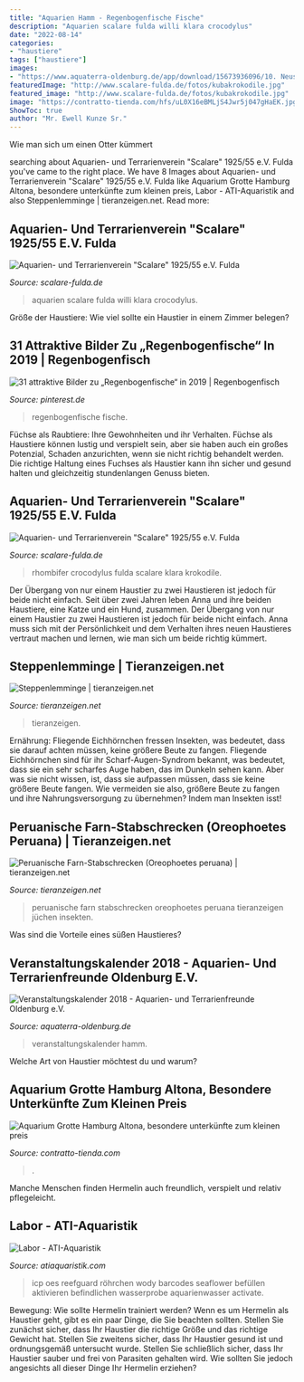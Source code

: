 ```yaml
---
title: "Aquarien Hamm - Regenbogenfische Fische"
description: "Aquarien scalare fulda willi klara crocodylus"
date: "2022-08-14"
categories:
- "haustiere"
tags: ["haustiere"]
images:
- "https://www.aquaterra-oldenburg.de/app/download/15673936096/10. Neusser Killifischtag.jpg?t=1517928279"
featuredImage: "http://www.scalare-fulda.de/fotos/kubakrokodile.jpg"
featured_image: "http://www.scalare-fulda.de/fotos/kubakrokodile.jpg"
image: "https://contratto-tienda.com/hfs/uL0X16eBMLjS4Jwr5j047gHaEK.jpg"
ShowToc: true
author: "Mr. Ewell Kunze Sr."
---
```



Wie man sich um einen Otter kümmert

	

		
searching about Aquarien- und Terrarienverein &quot;Scalare&quot; 1925/55 e.V. Fulda you've came to the right place. We have 8 Images about Aquarien- und Terrarienverein &quot;Scalare&quot; 1925/55 e.V. Fulda like Aquarium Grotte Hamburg Altona, besondere unterkünfte zum kleinen preis, Labor - ATI-Aquaristik and also Steppenlemminge | tieranzeigen.net. Read more:
		
    
## Aquarien- Und Terrarienverein &quot;Scalare&quot; 1925/55 E.V. Fulda

<img loading=lazy src="http://www.scalare-fulda.de/fotos/kubakrokodile.jpg" onerror="this.onerror=null;this.src='https://tse1.mm.bing.net/th?id=OIP.zUEXWrxbU6NubbhFImPU9wAAAA&amp;pid=15.1';" alt="Aquarien- und Terrarienverein &quot;Scalare&quot; 1925/55 e.V. Fulda">

_Source: scalare-fulda.de_

>aquarien scalare fulda willi klara crocodylus. 

	

Größe der Haustiere: Wie viel sollte ein Haustier in einem Zimmer belegen?

    
## 31 Attraktive Bilder Zu „Regenbogenfische“ In 2019 | Regenbogenfisch

<img loading=lazy src="https://i.pinimg.com/474x/01/53/40/015340c537126145892e5904d4c7f454--bulgaria-goby-fish.jpg" onerror="this.onerror=null;this.src='https://tse3.mm.bing.net/th?id=OIP.ow3SI6s8CaJPYaReQitb7wAAAA&amp;pid=15.1';" alt="31 attraktive Bilder zu „Regenbogenfische“ in 2019 | Regenbogenfisch">

_Source: pinterest.de_

>regenbogenfische fische. 

	

Füchse als Raubtiere: Ihre Gewohnheiten und ihr Verhalten.
Füchse als Haustiere können lustig und verspielt sein, aber sie haben auch ein großes Potenzial, Schaden anzurichten, wenn sie nicht richtig behandelt werden. Die richtige Haltung eines Fuchses als Haustier kann ihn sicher und gesund halten und gleichzeitig stundenlangen Genuss bieten.

    
## Aquarien- Und Terrarienverein &quot;Scalare&quot; 1925/55 E.V. Fulda

<img loading=lazy src="http://www.scalare-fulda.de/fotos/kubakrokodil_15.jpg" onerror="this.onerror=null;this.src='https://tse2.mm.bing.net/th?id=OIP.ZXbgCj05fyluQUWHP3I_RAHaE8&amp;pid=15.1';" alt="Aquarien- und Terrarienverein &quot;Scalare&quot; 1925/55 e.V. Fulda">

_Source: scalare-fulda.de_

>rhombifer crocodylus fulda scalare klara krokodile. 

	

Der Übergang von nur einem Haustier zu zwei Haustieren ist jedoch für beide nicht einfach.
Seit über zwei Jahren leben Anna und ihre beiden Haustiere, eine Katze und ein Hund, zusammen. Der Übergang von nur einem Haustier zu zwei Haustieren ist jedoch für beide nicht einfach. Anna muss sich mit der Persönlichkeit und dem Verhalten ihres neuen Haustieres vertraut machen und lernen, wie man sich um beide richtig kümmert.

    
## Steppenlemminge | Tieranzeigen.net

<img loading=lazy src="https://www.tieranzeigen.net/export/NVzznZv1Rscf.jpg" onerror="this.onerror=null;this.src='https://tse2.mm.bing.net/th?id=OIP.2ddTdNDiB-dixiabgMFhRgHaFj&amp;pid=15.1';" alt="Steppenlemminge | tieranzeigen.net">

_Source: tieranzeigen.net_

>tieranzeigen. 

	

Ernährung: Fliegende Eichhörnchen fressen Insekten, was bedeutet, dass sie darauf achten müssen, keine größere Beute zu fangen.
Fliegende Eichhörnchen sind für ihr Scharf-Augen-Syndrom bekannt, was bedeutet, dass sie ein sehr scharfes Auge haben, das im Dunkeln sehen kann. Aber was sie nicht wissen, ist, dass sie aufpassen müssen, dass sie keine größere Beute fangen. Wie vermeiden sie also, größere Beute zu fangen und ihre Nahrungsversorgung zu übernehmen? Indem man Insekten isst!

    
## Peruanische Farn-Stabschrecken (Oreophoetes Peruana) | Tieranzeigen.net

<img loading=lazy src="https://www.tieranzeigen.net/export/cNW92uErbQSe.jpg" onerror="this.onerror=null;this.src='https://tse3.mm.bing.net/th?id=OIP.JfU2-g5nX2MQ4Sb6Bdy8yAHaFj&amp;pid=15.1';" alt="Peruanische Farn-Stabschrecken (Oreophoetes peruana) | tieranzeigen.net">

_Source: tieranzeigen.net_

>peruanische farn stabschrecken oreophoetes peruana tieranzeigen jüchen insekten. 

	

Was sind die Vorteile eines süßen Haustieres?

    
## Veranstaltungskalender 2018 - Aquarien- Und Terrarienfreunde Oldenburg E.V.

<img loading=lazy src="https://www.aquaterra-oldenburg.de/app/download/15673936096/10. Neusser Killifischtag.jpg?t=1517928279" onerror="this.onerror=null;this.src='https://tse3.mm.bing.net/th?id=OIP._-2LVRg-LV496deYbNabVgHaKi&amp;pid=15.1';" alt="Veranstaltungskalender 2018 - Aquarien- und Terrarienfreunde Oldenburg e.V.">

_Source: aquaterra-oldenburg.de_

>veranstaltungskalender hamm. 

	

Welche Art von Haustier möchtest du und warum?

    
## Aquarium Grotte Hamburg Altona, Besondere Unterkünfte Zum Kleinen Preis

<img loading=lazy src="https://contratto-tienda.com/hfs/uL0X16eBMLjS4Jwr5j047gHaEK.jpg" onerror="this.onerror=null;this.src='https://tse2.mm.bing.net/th?id=OIP.33P-UWvp4eaM95bXCKZNNwAAAA&amp;pid=15.1';" alt="Aquarium Grotte Hamburg Altona, besondere unterkünfte zum kleinen preis">

_Source: contratto-tienda.com_

>. 

	

Manche Menschen finden Hermelin auch freundlich, verspielt und relativ pflegeleicht.

    
## Labor - ATI-Aquaristik

<img loading=lazy src="https://atiaquaristik.com/de/wp-content/uploads/2089/03/LS2.png" onerror="this.onerror=null;this.src='https://tse3.mm.bing.net/th?id=OIP._Mfq0ftTyzho7uTuiCIShAHaB2&amp;pid=15.1';" alt="Labor - ATI-Aquaristik">

_Source: atiaquaristik.com_

>icp oes reefguard röhrchen wody barcodes seaflower befüllen aktivieren befindlichen wasserprobe aquarienwasser activate. 

	

Bewegung: Wie sollte Hermelin trainiert werden?
Wenn es um Hermelin als Haustier geht, gibt es ein paar Dinge, die Sie beachten sollten. Stellen Sie zunächst sicher, dass Ihr Haustier die richtige Größe und das richtige Gewicht hat. Stellen Sie zweitens sicher, dass Ihr Haustier gesund ist und ordnungsgemäß untersucht wurde. Stellen Sie schließlich sicher, dass Ihr Haustier sauber und frei von Parasiten gehalten wird. Wie sollten Sie jedoch angesichts all dieser Dinge Ihr Hermelin erziehen?

